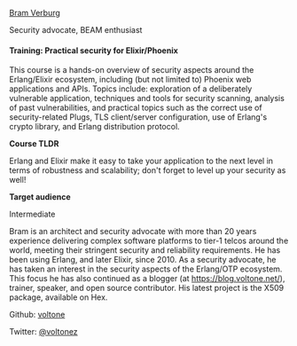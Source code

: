 [Bram Verburg](http://s3.amazonaws.com/esl-conf-stg/media/files/000/000/023/thumbnail/Bram_Verburg.jpg?1458661713)

Security advocate, BEAM enthusiast

#### Training: Practical security for Elixir/Phoenix

This course is a hands-on overview of security aspects around the Erlang/Elixir ecosystem, including (but not limited to) Phoenix web applications and APIs. Topics include: exploration of a deliberately vulnerable application, techniques and tools for security scanning, analysis of past vulnerabilities, and practical topics such as the correct use of security-related Plugs, TLS client/server configuration, use of Erlang's crypto library, and Erlang distribution protocol.

  

**Course TLDR**

Erlang and Elixir make it easy to take your application to the next level in terms of robustness and scalability; don't forget to level up your security as well!

  

**Target audience**

Intermediate

Bram is an architect and security advocate with more than 20 years experience delivering complex software platforms to tier-1 telcos around the world, meeting their stringent security and reliability requirements. He has been using Erlang, and later Elixir, since 2010. As a security advocate, he has taken an interest in the security aspects of the Erlang/OTP ecosystem. This focus he has also continued as a blogger (at https://blog.voltone.net/), trainer, speaker, and open source contributor. His latest project is the X509 package, available on Hex.

Github: [voltone](https://github.com/voltone)

Twitter: [@voltonez](https://twitter.com/voltonez)


